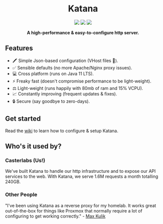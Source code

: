 <h1 align="center">Katana</h1>

<p align="center">
    <img src="https://img.shields.io/github/downloads/Casterlabs/Katana/total" />
    <img src="https://img.shields.io/badge/java-11-blue" />
    <img src="https://img.shields.io/github/v/release/casterlabs/katana" />
</p>

<p align="center">
    <b>A high-performance & easy-to-configure http server.</b>
<p>

## Features

- 🖍️ Simple Json-based configuration (VHost files 🤢).
- ✅ Sensible defaults (no more Apache/Nginx proxy issues).
- 💻 Cross platform (runs on Java 11 LTS).
- ⚡ Freaky fast (doesn't compromise performance to be light-weight).
- ⚖️ Light-weight (runs happily with 80mb of ram and 15% VCPU).
- 📈 Constantly improving (frequent updates & fixes).
- 🔒 Secure (say goodbye to zero-days).

## Get started

Read the [wiki](https://github.com/Casterlabs/Katana/wiki) to learn how to configure & setup Katana.

## Who's it used by?

### Casterlabs (Us!)

We've built Katana to handle our http infrastructure and to expose our API services to the web. With Katana, we serve 1.6M requests a month totalling 240GB.

### Other People

"I've been using Katana as a reverse proxy for my homelab. It works great out-of-the-box for things like Proxmox that normally require a lot of configuring to get working correctly." - [Max Kulik](https://klabsdev.com)
